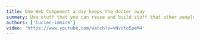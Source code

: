 ```yaml
---
title: One Web Component a day keeps the docter away
summary: Use stuff that you can reuse and build stuff that other people can reuse
authors: ['lucien-immink']
video: 'https://www.youtube.com/watch?v=vNvuto5peM4'
---
```

